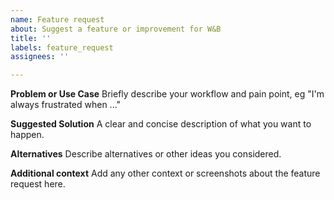 ```yaml
---
name: Feature request
about: Suggest a feature or improvement for W&B
title: ''
labels: feature_request
assignees: ''

---
```


**Problem or Use Case**
Briefly describe your workflow and pain point, eg "I'm always frustrated when ..."

**Suggested Solution**
A clear and concise description of what you want to happen.

**Alternatives**
Describe alternatives or other ideas you considered.

**Additional context**
Add any other context or screenshots about the feature request here.
